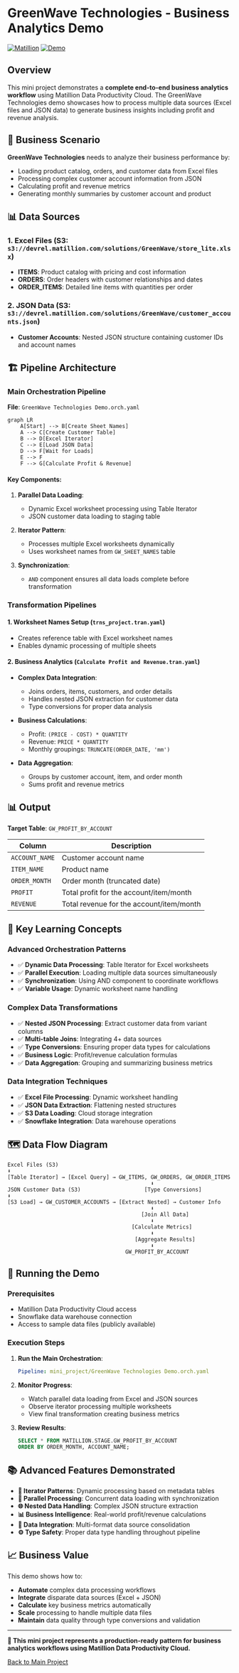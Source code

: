 # GreenWave Technologies - Business Analytics Demo

[![Matillion](https://img.shields.io/badge/Matillion-Data%20Productivity%20Cloud-blue)](https://www.matillion.com/)
[![Demo](https://img.shields.io/badge/Demo-Complete%20ELT%20Workflow-green)]()

## Overview

This mini project demonstrates a **complete end-to-end business analytics workflow** using Matillion Data Productivity Cloud. The GreenWave Technologies demo showcases how to process multiple data sources (Excel files and JSON data) to generate business insights including profit and revenue analysis.

## 🎯 Business Scenario

**GreenWave Technologies** needs to analyze their business performance by:
- Loading product catalog, orders, and customer data from Excel files
- Processing complex customer account information from JSON
- Calculating profit and revenue metrics
- Generating monthly summaries by customer account and product

## 📊 Data Sources

### 1. **Excel Files** (S3: `s3://devrel.matillion.com/solutions/GreenWave/store_lite.xlsx`)
- **ITEMS**: Product catalog with pricing and cost information
- **ORDERS**: Order headers with customer relationships and dates  
- **ORDER_ITEMS**: Detailed line items with quantities per order

### 2. **JSON Data** (S3: `s3://devrel.matillion.com/solutions/GreenWave/customer_accounts.json`)
- **Customer Accounts**: Nested JSON structure containing customer IDs and account names

## 🏗️ Pipeline Architecture

### Main Orchestration Pipeline
**File**: `GreenWave Technologies Demo.orch.yaml`

```mermaid
graph LR
    A[Start] --> B[Create Sheet Names]
    A --> C[Create Customer Table]
    B --> D[Excel Iterator]
    C --> E[Load JSON Data]
    D --> F[Wait for Loads]
    E --> F
    F --> G[Calculate Profit & Revenue]
```

#### Key Components:
1. **Parallel Data Loading**:
   - Dynamic Excel worksheet processing using Table Iterator
   - JSON customer data loading to staging table

2. **Iterator Pattern**: 
   - Processes multiple Excel worksheets dynamically
   - Uses worksheet names from `GW_SHEET_NAMES` table

3. **Synchronization**: 
   - `AND` component ensures all data loads complete before transformation

### Transformation Pipelines

#### 1. **Worksheet Names Setup** (`trns_project.tran.yaml`)
- Creates reference table with Excel worksheet names
- Enables dynamic processing of multiple sheets

#### 2. **Business Analytics** (`Calculate Profit and Revenue.tran.yaml`)
- **Complex Data Integration**:
  - Joins orders, items, customers, and order details
  - Handles nested JSON extraction for customer data
  - Type conversions for proper data analysis

- **Business Calculations**:
  - Profit: `(PRICE - COST) * QUANTITY`
  - Revenue: `PRICE * QUANTITY`
  - Monthly groupings: `TRUNCATE(ORDER_DATE, 'mm')`

- **Data Aggregation**:
  - Groups by customer account, item, and order month
  - Sums profit and revenue metrics

## 📊 Output

**Target Table**: `GW_PROFIT_BY_ACCOUNT`

| Column | Description |
|--------|-------------|
| `ACCOUNT_NAME` | Customer account name |
| `ITEM_NAME` | Product name |
| `ORDER_MONTH` | Order month (truncated date) |
| `PROFIT` | Total profit for the account/item/month |
| `REVENUE` | Total revenue for the account/item/month |

## 🚀 Key Learning Concepts

### **Advanced Orchestration Patterns**
- ✅ **Dynamic Data Processing**: Table Iterator for Excel worksheets
- ✅ **Parallel Execution**: Loading multiple data sources simultaneously
- ✅ **Synchronization**: Using AND component to coordinate workflows
- ✅ **Variable Usage**: Dynamic worksheet name handling

### **Complex Data Transformations**
- ✅ **Nested JSON Processing**: Extract customer data from variant columns
- ✅ **Multi-table Joins**: Integrating 4+ data sources
- ✅ **Type Conversions**: Ensuring proper data types for calculations
- ✅ **Business Logic**: Profit/revenue calculation formulas
- ✅ **Data Aggregation**: Grouping and summarizing business metrics

### **Data Integration Techniques**
- ✅ **Excel File Processing**: Dynamic worksheet handling
- ✅ **JSON Data Extraction**: Flattening nested structures
- ✅ **S3 Data Loading**: Cloud storage integration
- ✅ **Snowflake Integration**: Data warehouse operations

## 🗺️ Data Flow Diagram

```
Excel Files (S3)
⬇️
[Table Iterator] → [Excel Query] → GW_ITEMS, GW_ORDERS, GW_ORDER_ITEMS
                                             ⬇️
JSON Customer Data (S3)                    [Type Conversions]
⬇️
[S3 Load] → GW_CUSTOMER_ACCOUNTS → [Extract Nested] → Customer Info
                                             ⬇️
                                          [Join All Data]
                                             ⬇️
                                       [Calculate Metrics]
                                             ⬇️
                                        [Aggregate Results]
                                             ⬇️
                                     GW_PROFIT_BY_ACCOUNT
```

## 🏁 Running the Demo

### Prerequisites
- Matillion Data Productivity Cloud access
- Snowflake data warehouse connection
- Access to sample data files (publicly available)

### Execution Steps

1. **Run the Main Orchestration**:
   ```yaml
   Pipeline: mini_project/GreenWave Technologies Demo.orch.yaml
   ```

2. **Monitor Progress**:
   - Watch parallel data loading from Excel and JSON sources
   - Observe iterator processing multiple worksheets
   - View final transformation creating business metrics

3. **Review Results**:
   ```sql
   SELECT * FROM MATILLION.STAGE.GW_PROFIT_BY_ACCOUNT 
   ORDER BY ORDER_MONTH, ACCOUNT_NAME;
   ```

## 📚 Advanced Features Demonstrated

- **🔄 Iterator Patterns**: Dynamic processing based on metadata tables
- **🧮 Parallel Processing**: Concurrent data loading with synchronization
- **🌐 Nested Data Handling**: Complex JSON structure extraction
- **📊 Business Intelligence**: Real-world profit/revenue calculations
- **🔗 Data Integration**: Multi-format data source consolidation
- **⚙️ Type Safety**: Proper data type handling throughout pipeline

## 📈 Business Value

This demo shows how to:
- **Automate** complex data processing workflows
- **Integrate** disparate data sources (Excel + JSON)
- **Calculate** key business metrics automatically
- **Scale** processing to handle multiple data files
- **Maintain** data quality through type conversions and validation

---

**🌟 This mini project represents a production-ready pattern for business analytics workflows using Matillion Data Productivity Cloud.**

[Back to Main Project](../README.md)